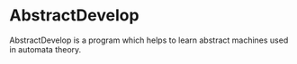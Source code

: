 # AbstractDevelop
AbstractDevelop is a program which helps to learn abstract machines used in automata theory.
